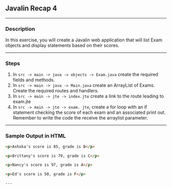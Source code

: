 ## Javalin Recap 4
---
### Description
In this exercise, you will create a Javalin web application that will list Exam objects and display statements based on their scores.

---
### Steps

1. In `src -> main -> java -> objects -> Exam.java` create the required fields and methods.
2. In `src -> main -> java -> Main.java` create an ArrayList of Exams. Create the required routes and handlers.
3. In `src -> main -> jte -> index.jte` create a link to the route leading to exam.jte
4. In `src -> main -> jte -> exam. jte`, create a for loop with an if statement checking the score of each exam and an associated print out.
Remember to write the code the receive the arraylist parameter.
---
### Sample Output in HTML

```html
<p>Ashoka's score is 85, grade is B</p>

<p>Brittany's score is 79, grade is C</p>

<p>Nancy's score is 97, grade is A</p>

<p>Ed's score is 50, grade is F</p>

---
